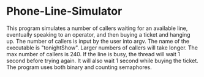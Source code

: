# Phone-Line-Simulator
This program simulates a number of callers waiting for an available line, eventually speaking to an operator, and then
buying a ticket and hanging up. The number of callers is input by the user into argv.
The name of the executable is "tonightShow".
Larger numbers of callers will take longer. The max number of callers is 240.
If the line is busy, the thread will wait 1 second before trying again.
It will also wait 1 second while buying the ticket.
The program uses both binary and counting semaphores. 
